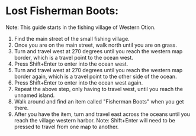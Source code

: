 <!DOCTYPE html>
<html>
<head>
<meta name="author" content="harry min khant">
<title>Lost Fisherman Boots</title>
</head>
<body>
<h1>Lost Fisherman Boots:</h1>

<p>Note: This guide starts in the fishing village of Western Otion.</p>
<ol>
<li>Find the main street of the small fishing village.</li>
<li>Once you are on the main street, walk north until you are on grass.</li>
<li>Turn and travel west at 270 degrees until you reach the western map border, which is a travel point to the ocean west.</li>
<li>Press Shift+Enter to enter into the ocean west.</li>
<li>Turn and travel west at 270 degrees until you reach the western map border again, which is a travel point to the other side of the ocean.</li>
<li>Press Shift+Enter to enter into the ocean west again.</li>
<li>Repeat the above step, only having to travel west, until you reach the unnamed island.</li>
<li>Walk around and find an item called "Fisherman Boots" when you get there.</li>
<li>After you have the item, turn and travel east across the oceans until you reach the village western harbor. Note: Shift+Enter will need to be pressed to travel from one map to another.</li>
</ol>
</body>
</html>
